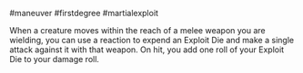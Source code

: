 #maneuver #firstdegree #martialexploit 

When a creature moves within the reach of a melee weapon you are wielding, you can use a reaction to expend an Exploit Die and make a single attack against it with that weapon. On hit, you add one roll of your Exploit Die to your damage roll.